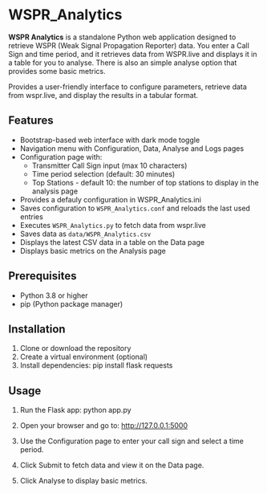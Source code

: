 # WSPR_Analytics
**WSPR Analytics** is a standalone Python web application designed to retrieve WSPR (Weak Signal Propagation Reporter) data. You enter a Call Sign and time period, and it retrieves data from WSPR.live and displays it in a table for you to analyse. There is also an simple analyse option that provides some basic metrics.

Provides a user-friendly interface to configure parameters, retrieve data from wspr.live, and display the results in a tabular format.

## Features

- Bootstrap-based web interface with dark mode toggle
- Navigation menu with Configuration, Data, Analyse and Logs pages
- Configuration page with:
  - Transmitter Call Sign input (max 10 characters)
  - Time period selection (default: 30 minutes)
  - Top Stations - default 10: the number of top stations to display in the analysis page
- Provides a defauly configuration in WSPR_Analytics.ini
- Saves configuration to `WSPR_Analytics.conf` and reloads the last used entries
- Executes `WSPR_Analytics.py` to fetch data from wspr.live
- Saves data as `data/WSPR_Analytics.csv`
- Displays the latest CSV data in a table on the Data page
- Displays basic metrics on the Analysis page

## Prerequisites

- Python 3.8 or higher
- pip (Python package manager)

## Installation

1. Clone or download the repository
2. Create a virtual environment (optional)
3. Install dependencies:
   pip install flask requests

## Usage

1. Run the Flask app:
   python app.py

2. Open your browser and go to:
   http://127.0.0.1:5000

3. Use the Configuration page to enter your call sign and select a time period.
4. Click Submit to fetch data and view it on the Data page.
5. Click Analyse to display basic metrics.
